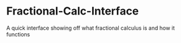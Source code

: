 # Fractional-Calc-Interface
A quick interface showing off what fractional calculus is and how it functions

